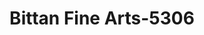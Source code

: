 ---
f_zip-code: 90210
f_state-code: CA
title: Bittan Fine Arts-5306
f_phone: 310-275-2744
f_city-only: Beverly Hills
f_address: 421 N Rodeo Dr Beverly Hills
f_location-unique-id: '5306'
slug: bittan-fine-arts-5306
updated-on: '2024-05-30T13:46:58.046Z'
created-on: '2024-05-30T13:36:59.803Z'
published-on: '2024-05-30T13:54:32.469Z'
f_city-state: cms/city/beverly-hills-ca.md
f_company: cms/company/bittan-fine-arts.md
f_state: cms/state/california.md
layout: '[payday-loan].html'
tags: payday-loan
---